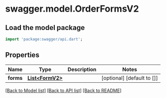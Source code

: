 # swagger.model.OrderFormsV2

## Load the model package
```dart
import 'package:swagger/api.dart';
```

## Properties
Name | Type | Description | Notes
------------ | ------------- | ------------- | -------------
**forms** | [**List&lt;FormV2&gt;**](FormV2.md) |  | [optional] [default to []]

[[Back to Model list]](../README.md#documentation-for-models) [[Back to API list]](../README.md#documentation-for-api-endpoints) [[Back to README]](../README.md)


